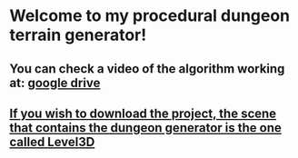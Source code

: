 <h1> Welcome to my procedural dungeon terrain generator! </h1>
<h2> You can check a video of the algorithm working at: <a href="https://drive.google.com/file/d/1qSbY9o8NbWCCGXZVoO2peoyQ2xPNvf8M/view?usp=sharing"> google drive </h2>
  <h2> If you wish to download the project, the scene that contains the dungeon generator is the one called <b>Level3D</b></h2>
